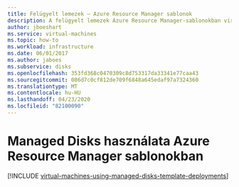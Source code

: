 ```yaml
---
title: Felügyelt lemezek – Azure Resource Manager sablonok
description: A felügyelt lemezek Azure Resource Manager-sablonokban virtuális gépekhez való használatának részletei
author: jboeshart
ms.service: virtual-machines
ms.topic: how-to
ms.workload: infrastructure
ms.date: 06/01/2017
ms.author: jaboes
ms.subservice: disks
ms.openlocfilehash: 353fd368c0470309c8d753317da33341e77caa43
ms.sourcegitcommit: 086d7c0cf812de709f6848a645edaf97a7324360
ms.translationtype: MT
ms.contentlocale: hu-HU
ms.lasthandoff: 04/23/2020
ms.locfileid: "82100090"
---
```

# <a name="using-managed-disks-in-azure-resource-manager-templates"></a>Managed Disks használata Azure Resource Manager sablonokban
[!INCLUDE [virtual-machines-using-managed-disks-template-deployments](../../../includes/virtual-machines-using-managed-disks-template-deployments.md)]
